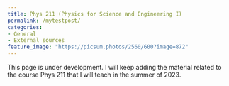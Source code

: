 ```yaml
---
title: Phys 211 (Physics for Science and Engineering I)
permalink: /mytestpost/
categories:
- General
- External sources
feature_image: "https://picsum.photos/2560/600?image=872"
---
```






This page is under development. I will keep adding the material related to the course Phys 211 that I will teach
in the summer of 2023.
